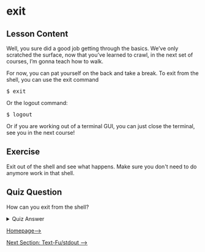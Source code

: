 # exit

## Lesson Content

Well, you sure did a good job getting through the basics. We’ve only scratched the surface, now that you’ve learned to crawl, in the next set of courses, I’m gonna teach how to walk. 

For now, you can pat yourself on the back and take a break. To exit from the shell, you can use the exit command

<pre>$ exit</pre>

Or the logout command:

<pre>$ logout</pre>

Or if you are working out of a terminal GUI, you can just close the terminal, see you in the next course!

## Exercise

Exit out of the shell and see what happens. Make sure you don't need to do anymore work in that shell.

## Quiz Question

How can you exit from the shell?

<details>
    <summary>Quiz Answer</summary>
    <code>exit</code>
</details>

[Homepage-->](../home_page.md)

[Next Section: Text-Fu/stdout -->](../text-fu/stdout-standard-out-redirect.md)
